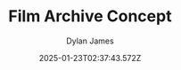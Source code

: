 ---
title: "Film Archive Concept"
author: "Dylan James"
date: "2025-01-23T02:37:43.572Z"
draft: false
type: "post"
layout: "single"
categories: [""]
tags: [""]
source: "X"
source_link: "https://x.com/Dylan_Binns/status/1882031839923294492"
media: "/uploads/x.com_1soGr5LACQ4tydUQ.mp4"
media_type: "video"
---
